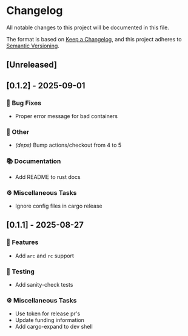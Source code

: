 # Changelog

All notable changes to this project will be documented in this file.

The format is based on [Keep a Changelog](https://keepachangelog.com/en/1.0.0/),
and this project adheres to [Semantic Versioning](https://semver.org/spec/v2.0.0.html).

## [Unreleased]
## [0.1.2] - 2025-09-01

### 🐛 Bug Fixes

- Proper error message for bad containers

### 💼 Other

- *(deps)* Bump actions/checkout from 4 to 5

### 📚 Documentation

- Add README to rust docs

### ⚙️ Miscellaneous Tasks

- Ignore config files in cargo release
## [0.1.1] - 2025-08-27

### 🚀 Features

- Add `arc` and `rc` support

### 🧪 Testing

- Add sanity-check tests

### ⚙️ Miscellaneous Tasks

- Use token for release pr's
- Update funding information
- Add cargo-expand to dev shell
